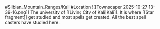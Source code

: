 #Silbian_Mountain_Ranges/Kali #Location 
![[Townscaper 2025-10-27 13-39-16.png]]
The university of [[Living City of Kali|Kali]]. It is where [[Star fragment]] get studied and most spells get created. All the best spell casters have studied here.